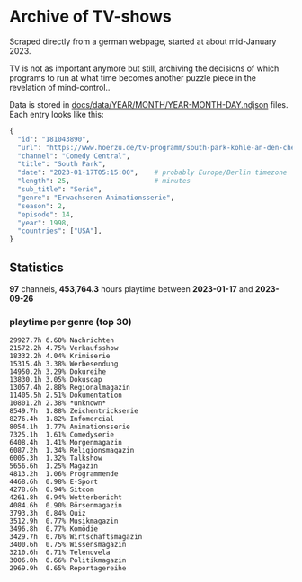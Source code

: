 # Archive of TV-shows

Scraped directly from a german webpage, started at about mid-January 2023.

TV is not as important anymore but still, archiving the decisions of which programs to run at what time
becomes another puzzle piece in the revelation of mind-control.. 

Data is stored in [docs/data/YEAR/MONTH/YEAR-MONTH-DAY.ndjson](docs/data/) files. 
Each entry looks like this:

```python
{
  "id": "181043890", 
  "url": "https://www.hoerzu.de/tv-programm/south-park-kohle-an-den-chefkoch/bid_181043890/", 
  "channel": "Comedy Central", 
  "title": "South Park", 
  "date": "2023-01-17T05:15:00",    # probably Europe/Berlin timezone 
  "length": 25,                     # minutes 
  "sub_title": "Serie", 
  "genre": "Erwachsenen-Animationsserie", 
  "season": 2, 
  "episode": 14, 
  "year": 1998, 
  "countries": ["USA"],
}
```

## Statistics

**97** channels, **453,764.3** hours playtime between **2023-01-17** and **2023-09-26**


### playtime per genre (top 30)

    29927.7h 6.60% Nachrichten
    21572.2h 4.75% Verkaufsshow
    18332.2h 4.04% Krimiserie
    15315.4h 3.38% Werbesendung
    14950.2h 3.29% Dokureihe
    13830.1h 3.05% Dokusoap
    13057.4h 2.88% Regionalmagazin
    11405.5h 2.51% Dokumentation
    10801.2h 2.38% *unknown*
    8549.7h  1.88% Zeichentrickserie
    8276.4h  1.82% Infomercial
    8054.1h  1.77% Animationsserie
    7325.1h  1.61% Comedyserie
    6408.4h  1.41% Morgenmagazin
    6087.2h  1.34% Religionsmagazin
    6005.3h  1.32% Talkshow
    5656.6h  1.25% Magazin
    4813.2h  1.06% Programmende
    4468.6h  0.98% E-Sport
    4278.6h  0.94% Sitcom
    4261.8h  0.94% Wetterbericht
    4084.6h  0.90% Börsenmagazin
    3793.3h  0.84% Quiz
    3512.9h  0.77% Musikmagazin
    3496.8h  0.77% Komödie
    3429.7h  0.76% Wirtschaftsmagazin
    3400.6h  0.75% Wissensmagazin
    3210.6h  0.71% Telenovela
    3006.0h  0.66% Politikmagazin
    2969.9h  0.65% Reportagereihe
